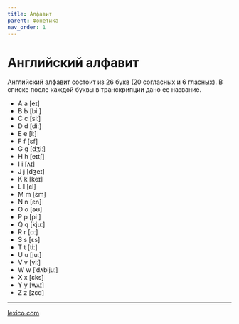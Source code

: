 ```yaml
---
title: Алфавит
parent: Фонетика
nav_order: 1
---
```


# Английский алфавит

Английский алфавит состоит из 26 букв (20 согласных и 6 гласных).  В
списке после каждой буквы в транскрипции дано ее название.

- А а [eɪ]
- В Ь [biː]
- С с [siː]
- D d [diː]
- Е е [iː]
- F f [ɛf]
- G g [dʒiː]
- H h [eɪtʃ]
- I i [ʌɪ]
- J j [dʒeɪ]
- K k [keɪ]
- L l [ɛl]
- M m [ɛm]
- N n [ɛn]
- O o [əʊ]
- P p [piː]
- Q q [kjuː]
- R r [ɑː]
- S s [ɛs]
- T t [tiː]
- U u [juː]
- V v [viː]
- W w [ˈdʌbljuː]
- X x [ɛks]
- Y y [wʌɪ]
- Z z [zɛd]

---

[lexico.com](https://www.lexico.com/)
